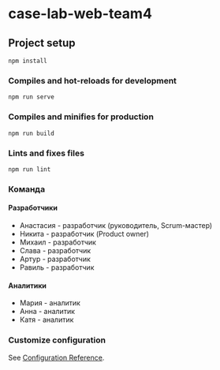 # case-lab-web-team4

## Project setup
```
npm install
```

### Compiles and hot-reloads for development
```
npm run serve
```

### Compiles and minifies for production
```
npm run build
```

### Lints and fixes files
```
npm run lint
```

### Команда

#### Разработчики

* Анастасия - разработчик (руководитель, Scrum-мастер)
* Никита - разработчик (Product owner)
* Михаил - разработчик
* Слава - разработчик
* Артур - разработчик
* Равиль - разработчик

#### Аналитики

* Мария -  аналитик 
* Анна - аналитик 
* Катя - аналитик

### Customize configuration
See [Configuration Reference](https://cli.vuejs.org/config/).
